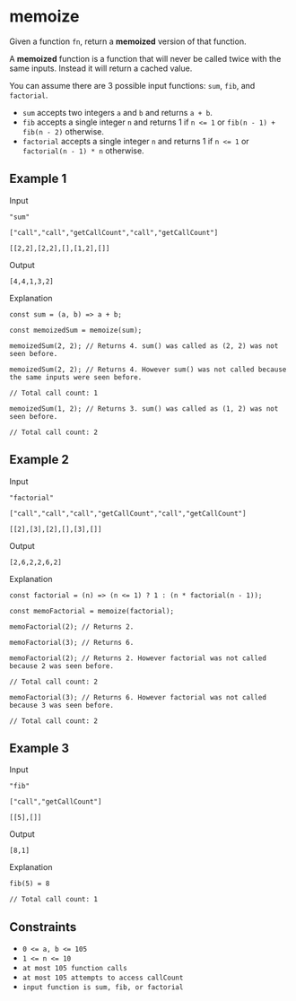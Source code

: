 # memoize

Given a function `fn`, return a **memoized** version of that function.

A **memoized** function is a function that will never be called twice with the same inputs. Instead it will return a cached value.

You can assume there are 3 possible input functions: `sum`, `fib`, and `factorial`.

- `sum` accepts two integers `a` and `b` and returns `a + b`.
- `fib` accepts a single integer `n` and returns 1 if `n <= 1` or `fib(n - 1) + fib(n - 2)` otherwise.
- `factorial` accepts a single integer `n` and returns 1 if `n <= 1` or `factorial(n - 1) * n` otherwise.

## Example 1

Input

`"sum"`

`["call","call","getCallCount","call","getCallCount"]`

`[[2,2],[2,2],[],[1,2],[]]`

Output

`[4,4,1,3,2]`

Explanation

`const sum = (a, b) => a + b;`

`const memoizedSum = memoize(sum);`

`memoizedSum(2, 2); // Returns 4. sum() was called as (2, 2) was not seen before.`

`memoizedSum(2, 2); // Returns 4. However sum() was not called because the same inputs were seen before.`

`// Total call count: 1`

`memoizedSum(1, 2); // Returns 3. sum() was called as (1, 2) was not seen before.`

`// Total call count: 2`

## Example 2

Input

`"factorial"`

`["call","call","call","getCallCount","call","getCallCount"]`

`[[2],[3],[2],[],[3],[]]`

Output

`[2,6,2,2,6,2]`

Explanation

`const factorial = (n) => (n <= 1) ? 1 : (n * factorial(n - 1));`

`const memoFactorial = memoize(factorial);`

`memoFactorial(2); // Returns 2.`

`memoFactorial(3); // Returns 6.`

`memoFactorial(2); // Returns 2. However factorial was not called because 2 was seen before.`

`// Total call count: 2`

`memoFactorial(3); // Returns 6. However factorial was not called because 3 was seen before.`

`// Total call count: 2`

## Example 3

Input

`"fib"`

`["call","getCallCount"]`

`[[5],[]]`

Output

`[8,1]`

Explanation

`fib(5) = 8`

`// Total call count: 1`

## Constraints

- `0 <= a, b <= 105`
- `1 <= n <= 10`
- `at most 105 function calls`
- `at most 105 attempts to access callCount`
- `input function is sum, fib, or factorial`
